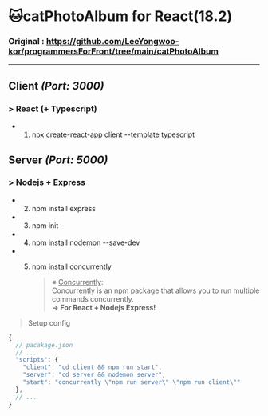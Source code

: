# 🐱catPhotoAlbum for React(18.2)

### Original : https://github.com/LeeYongwoo-kor/programmersForFront/tree/main/catPhotoAlbum

---

## **Client** _(Port: 3000)_

### > React (+ Typescript)

- 1. npx create-react-app client --template typescript

## **Server** _(Port: 5000)_

### > Nodejs + Express

- 2. npm install express
- 3. npm init
- 4. npm install nodemon --save-dev
- 5. npm install concurrently

     > ※ <u>Concurrently</u>: <br/>Concurrently is an npm package that allows you to run multiple commands concurrently.  
     > **→ For React + Nodejs Express!**

> Setup config

```js
{
  // pacakage.json
  // ...
  "scripts": {
    "client": "cd client && npm run start",
    "server": "cd server && nodemon server",
    "start": "concurrently \"npm run server\" \"npm run client\""
  },
  // ...
}
```
